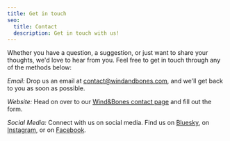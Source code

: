 ```yaml
---
title: Get in touch
seo:
  title: Contact
  description: Get in touch with us!
---
```


Whether you have a question, a suggestion, or just want to share your thoughts, we'd love to hear from you. Feel free to get in touch through any of the methods below:

_Email:_
Drop us an email at [contact@windandbones.com](mailto:contact@windandbones.com), and we'll get back to you as soon as possible.

_Website:_ 
Head on over to our [Wind&Bones contact page](https://www.windandbones.com/contact) and fill out the form.

_Social Media:_
Connect with us on social media. Find us on [Bluesky](https://bsky.app/profile/windandbones.bsky.social), on [Instagram](https://www.instagram.com/windandboneswriting), or on [Facebook](https://www.faebook.com/windandboneswriting).
